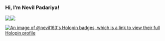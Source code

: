 ### Hi, I’m Nevil Padariya!


<div style="display:flex">
<div><img style={{borderRadius: "10px",boxShadow: "rgba(160, 32, 240, 0.35) 0px 5px 15px"}} src="https://github-readme-stats.vercel.app/api?username=Nevil163&show_icons=true&theme=radical"/></div>
<div><img style={{borderRadius: "10px",boxShadow: "rgba(160, 32, 240, 0.35) 0px 5px 15px"}}   src="https://github-readme-stats.vercel.app/api/top-langs/?username=Nevil163&layout=compact&theme=highcontrast" /></div>
</div>

[![An image of @nevil163's Holopin badges, which is a link to view their full Holopin profile](https://holopin.me/nevil163)](https://holopin.io/@nevil163)
